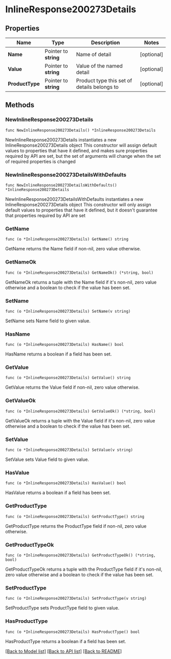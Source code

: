 # InlineResponse200273Details

## Properties

Name | Type | Description | Notes
------------ | ------------- | ------------- | -------------
**Name** | Pointer to **string** | Name of detail | [optional] 
**Value** | Pointer to **string** | Value of the named detail | [optional] 
**ProductType** | Pointer to **string** | Product type this set of details belongs to | [optional] 

## Methods

### NewInlineResponse200273Details

`func NewInlineResponse200273Details() *InlineResponse200273Details`

NewInlineResponse200273Details instantiates a new InlineResponse200273Details object
This constructor will assign default values to properties that have it defined,
and makes sure properties required by API are set, but the set of arguments
will change when the set of required properties is changed

### NewInlineResponse200273DetailsWithDefaults

`func NewInlineResponse200273DetailsWithDefaults() *InlineResponse200273Details`

NewInlineResponse200273DetailsWithDefaults instantiates a new InlineResponse200273Details object
This constructor will only assign default values to properties that have it defined,
but it doesn't guarantee that properties required by API are set

### GetName

`func (o *InlineResponse200273Details) GetName() string`

GetName returns the Name field if non-nil, zero value otherwise.

### GetNameOk

`func (o *InlineResponse200273Details) GetNameOk() (*string, bool)`

GetNameOk returns a tuple with the Name field if it's non-nil, zero value otherwise
and a boolean to check if the value has been set.

### SetName

`func (o *InlineResponse200273Details) SetName(v string)`

SetName sets Name field to given value.

### HasName

`func (o *InlineResponse200273Details) HasName() bool`

HasName returns a boolean if a field has been set.

### GetValue

`func (o *InlineResponse200273Details) GetValue() string`

GetValue returns the Value field if non-nil, zero value otherwise.

### GetValueOk

`func (o *InlineResponse200273Details) GetValueOk() (*string, bool)`

GetValueOk returns a tuple with the Value field if it's non-nil, zero value otherwise
and a boolean to check if the value has been set.

### SetValue

`func (o *InlineResponse200273Details) SetValue(v string)`

SetValue sets Value field to given value.

### HasValue

`func (o *InlineResponse200273Details) HasValue() bool`

HasValue returns a boolean if a field has been set.

### GetProductType

`func (o *InlineResponse200273Details) GetProductType() string`

GetProductType returns the ProductType field if non-nil, zero value otherwise.

### GetProductTypeOk

`func (o *InlineResponse200273Details) GetProductTypeOk() (*string, bool)`

GetProductTypeOk returns a tuple with the ProductType field if it's non-nil, zero value otherwise
and a boolean to check if the value has been set.

### SetProductType

`func (o *InlineResponse200273Details) SetProductType(v string)`

SetProductType sets ProductType field to given value.

### HasProductType

`func (o *InlineResponse200273Details) HasProductType() bool`

HasProductType returns a boolean if a field has been set.


[[Back to Model list]](../README.md#documentation-for-models) [[Back to API list]](../README.md#documentation-for-api-endpoints) [[Back to README]](../README.md)


